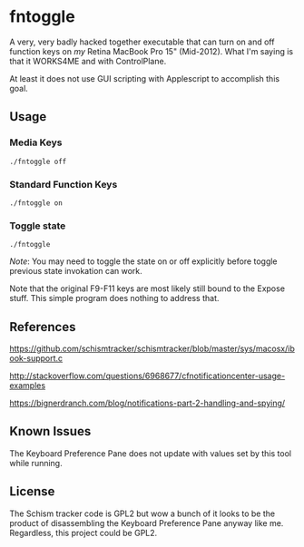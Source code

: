 # fntoggle

A very, very badly hacked together executable that can turn on and off function keys on *my* Retina MacBook Pro 15" (Mid-2012). What I'm saying is that it WORKS4ME and with ControlPlane.

At least it does not use GUI scripting with Applescript to accomplish this goal.

## Usage

### Media Keys

`./fntoggle off`

### Standard Function Keys

`./fntoggle on`

### Toggle state

`./fntoggle`

*Note*: You may need to toggle the state on or off explicitly before toggle previous state invokation can work.

Note that the original F9-F11 keys are most likely still bound to the Expose stuff. This simple program does nothing to address that.

## References
https://github.com/schismtracker/schismtracker/blob/master/sys/macosx/ibook-support.c

http://stackoverflow.com/questions/6968677/cfnotificationcenter-usage-examples

https://bignerdranch.com/blog/notifications-part-2-handling-and-spying/

## Known Issues

The Keyboard Preference Pane does not update with values set by this tool while running. 

## License
The Schism tracker code is GPL2 but wow a bunch of it looks to be the product of disassembling the Keyboard Preference Pane anyway like me. Regardless, this project could be GPL2.
